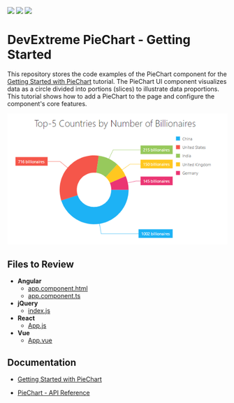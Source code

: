 <!-- default badges list -->
![](https://img.shields.io/endpoint?url=https://codecentral.devexpress.com/api/v1/VersionRange/499035382/21.1.3%2B)
[![](https://img.shields.io/badge/Open_in_DevExpress_Support_Center-FF7200?style=flat-square&logo=DevExpress&logoColor=white)](https://supportcenter.devexpress.com/ticket/details/T1093057)
[![](https://img.shields.io/badge/📖_How_to_use_DevExpress_Examples-e9f6fc?style=flat-square)](https://docs.devexpress.com/GeneralInformation/403183)
<!-- default badges end -->
# DevExtreme PieChart - Getting Started 

This repository stores the code examples of the PieChart component for the [Getting Started with PieChart](https://js.devexpress.com/Documentation/Guide/UI_Components/PieChart/Getting_Started_with_PieChart/) tutorial. The PieChart UI component visualizes data as a circle divided into portions (slices) to illustrate data proportions. This tutorial shows how to add a PieChart to the page and configure the component's core features.

<div align="center"><img src="./piechart.png" /></div>

## Files to Review

- **Angular**
    - [app.component.html](angular/src/app/app.component.html)
    - [app.component.ts](angular/src/app/app.component.ts)
- **jQuery**
    - [index.js](jquery/src/index.js)
- **React**
    - [App.js](react/src/App.js)
- **Vue**
    - [App.vue](vue/src/App.vue)

## Documentation

- [Getting Started with PieChart](https://js.devexpress.com/Documentation/Guide/UI_Components/PieChart/Getting_Started_with_PieChart/)

- [PieChart - API Reference](https://js.devexpress.com/Documentation/ApiReference/UI_Components/dxPieChart/)